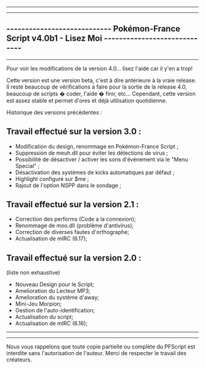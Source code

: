 -------------------------------------------------------------------------------------------------
-------------------------------------------------------------------------------------------------
---------------------------- Pokémon-France Script v4.0b1 - Lisez Moi -----------------------------
-------------------------------------------------------------------------------------------------
-------------------------------------------------------------------------------------------------

Pour voir les modifications de la version 4.0... lisez l'aide car il y'en a trop!

Cette version est une version beta, c'est à dire antérieure à la vraie release. Il reste beaucoup de vérifications à faire pour la sortie de la release 4.0, beaucoup de scripts � coder, l'aide � finir, etc...
Cependant, cette version est assez stable et permet d'ores et déjà utilisation quotidienne.

Historique des versions précédentes :


Travail effectué sur la version 3.0 :
----------------------------------------

- Modification du design, renommage en Pokémon-France Script ;
- Suppression de meuh.dll pour éviter les détections de virus ;
- Possibilité de désactiver / activer les sons d'évènement via le "Menu Special" ;
- Désactivation des systèmes de kicks automatiques par défaut ;
- Highlight configuré sur $me ;
- Rajout de l'option NSPP dans le sondage ;


Travail effectué sur la version 2.1 :
----------------------------------------
 
- Correction des performs (Code a la connexion);
- Renommage de moo.dll (problème d'antivirus);
- Correction de diverses fautes d'orthographe;
- Actualisation de mIRC (6.17);

Travail effectué sur la version 2.0 :
----------------------------------------
(liste non exhaustive)
 
- Nouveau Design pour le Script;
- Amelioration du Lecteur MP3;
- Amelioration du système d'away;
- Mini-Jeu Morpion;
- Gestion de l'auto-identification;
- Actualisation du script;
- Actualisation de mIRC (6.16);

--------------------------------------------------------------------------------------
--------------------------------------------------------------------------------------
Nous vous rappelons que toute copie partielle ou complète du PFScript est interdite
sans l'autorisation de l'auteur. Merci de respecter le travail des créateurs.
